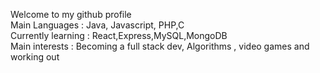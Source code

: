 Welcome to my github profile <br/>
Main Languages : Java, Javascript, PHP,C <br/>
Currently learning : React,Express,MySQL,MongoDB <br/>
Main interests : Becoming a full stack dev, Algorithms , video games and working out
